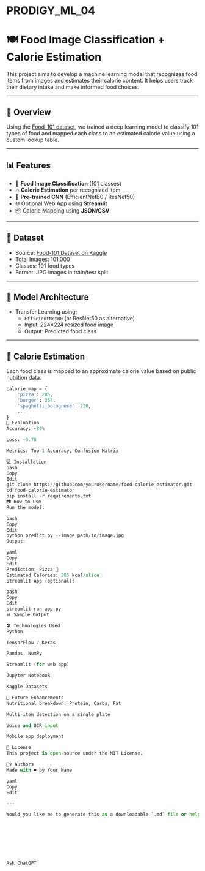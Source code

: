 # PRODIGY_ML_04
# 🍽️ Food Image Classification + Calorie Estimation

This project aims to develop a machine learning model that recognizes food items from images and estimates their calorie content. It helps users track their dietary intake and make informed food choices.

---

## 🚀 Overview

Using the [Food-101 dataset](https://www.kaggle.com/dansbecker/food-101), we trained a deep learning model to classify 101 types of food and mapped each class to an estimated calorie value using a custom lookup table.

---

## 📊 Features

- 🍕 **Food Image Classification** (101 classes)
- 🔥 **Calorie Estimation** per recognized item
- 🧠 **Pre-trained CNN** (EfficientNetB0 / ResNet50)
- 🌐 Optional Web App using **Streamlit**
- 📦 Calorie Mapping using **JSON/CSV**

---

## 📁 Dataset

- Source: [Food-101 Dataset on Kaggle](https://www.kaggle.com/dansbecker/food-101)
- Total Images: 101,000
- Classes: 101 food types
- Format: JPG images in train/test split

---

## 🧠 Model Architecture

- Transfer Learning using:
  - `EfficientNetB0` (or ResNet50 as alternative)
  - Input: 224×224 resized food image
  - Output: Predicted food class

---

## 🔢 Calorie Estimation

Each food class is mapped to an approximate calorie value based on public nutrition data.

```python
calorie_map = {
    'pizza': 285,
    'burger': 354,
    'spaghetti_bolognese': 220,
    ...
}
🧪 Evaluation
Accuracy: ~80%

Loss: ~0.78

Metrics: Top-1 Accuracy, Confusion Matrix

💻 Installation
bash
Copy
Edit
git clone https://github.com/yourusername/food-calorie-estimator.git
cd food-calorie-estimator
pip install -r requirements.txt
📷 How to Use
Run the model:

bash
Copy
Edit
python predict.py --image path/to/image.jpg
Output:

yaml
Copy
Edit
Prediction: Pizza 🍕
Estimated Calories: 285 kcal/slice
Streamlit App (optional):

bash
Copy
Edit
streamlit run app.py
📊 Sample Output

🛠️ Technologies Used
Python

TensorFlow / Keras

Pandas, NumPy

Streamlit (for web app)

Jupyter Notebook

Kaggle Datasets

📌 Future Enhancements
Nutritional breakdown: Protein, Carbs, Fat

Multi-item detection on a single plate

Voice and OCR input

Mobile app deployment

🧾 License
This project is open-source under the MIT License.

🙋‍♀️ Authors
Made with ❤️ by Your Name

yaml
Copy
Edit

---

Would you like me to generate this as a downloadable `.md` file or help you customize the GitHub repo structure as well?








Ask ChatGPT
